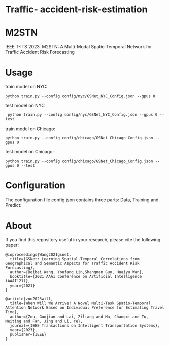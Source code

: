 # Traffic- accident-risk-estimation

# M2STN
IEEE T-ITS 2023. M2STN: A Multi-Modal Spatio-Temporal Network for Traffic Accident Risk Forecasting  

# Usage

train model on NYC:
```
python train.py --config config/nyc/GSNet_NYC_Config.json --gpus 0
```
test model on NYC
```
 python train.py --config config/nyc/GSNet_NYC_Config.json --gpus 0 --test
```

train model on Chicago:
```
python train.py --config config/chicago/GSNet_Chicago_Config.json --gpus 0
```

test model on Chicago:
```
python train.py --config config/chicago/GSNet_Chicago_Config.json --gpus 0 --test
```

# Configuration

The configuration file config.json contains three parts: Data, Training and Predict:


# About

If you find this repository useful in your research, please cite the following paper:
```
@inproceedings{Wang2021gsnet,
  title={GSNet: Learning Spatial-Temporal Correlations from Geographical and Semantic Aspects for Traffic Accident Risk Forecasting},
  author={Beibei Wang, Youfang Lin,Shengnan Guo, Huaiyu Wan},
  booktitle={2021 AAAI Conference on Artificial Intelligence (AAAI'21)},
  year={2021} 
}

@article{zou2023will,
  title={When Will We Arrive? A Novel Multi-Task Spatio-Temporal Attention Network Based on Individual Preference for Estimating Travel Time},
  author={Zou, Guojian and Lai, Ziliang and Ma, Changxi and Tu, Meiting and Fan, Jing and Li, Ye},
  journal={IEEE Transactions on Intelligent Transportation Systems},
  year={2023},
  publisher={IEEE}
}

```
